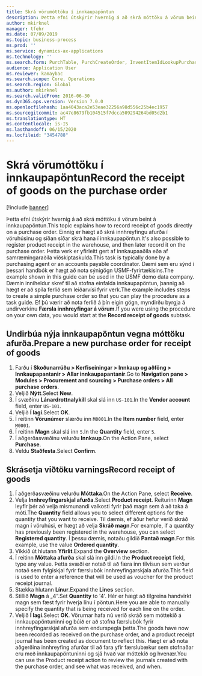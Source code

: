 ```yaml
---
title: Skrá vörumóttöku í innkaupapöntun
description: Þetta efni útskýrir hvernig á að skrá móttöku á vörum beint á innkaupapöntun.
author: mkirknel
manager: tfehr
ms.date: 07/09/2019
ms.topic: business-process
ms.prod: ''
ms.service: dynamics-ax-applications
ms.technology: ''
ms.search.form: PurchTable, PurchCreateOrder, InventItemIdLookupPurchase, PurchEditLines
audience: Application User
ms.reviewer: kamaybac
ms.search.scope: Core, Operations
ms.search.region: Global
ms.author: mkirknel
ms.search.validFrom: 2016-06-30
ms.dyn365.ops.version: Version 7.0.0
ms.openlocfilehash: 1aa4043aca2e53eae32256a98d556c25b4ec1957
ms.sourcegitcommit: ac47e8679fb104515f7dcca509294264bd05d2b1
ms.translationtype: HT
ms.contentlocale: is-IS
ms.lasthandoff: 06/15/2020
ms.locfileid: "3454788"
---
```

# <a name="record-the-receipt-of-goods-on-the-purchase-order"></a><span data-ttu-id="35568-103">Skrá vörumóttöku í innkaupapöntun</span><span class="sxs-lookup"><span data-stu-id="35568-103">Record the receipt of goods on the purchase order</span></span>

[!include [banner](../../includes/banner.md)]

<span data-ttu-id="35568-104">Þetta efni útskýrir hvernig á að skrá móttöku á vörum beint á innkaupapöntun.</span><span class="sxs-lookup"><span data-stu-id="35568-104">This topic explains how to record receipt of goods directly on a purchase order.</span></span> <span data-ttu-id="35568-105">Einnig er hægt að skrá innhreyfingu afurða í vöruhúsinu og síðan síðar skrá hana í innkaupapöntun.</span><span class="sxs-lookup"><span data-stu-id="35568-105">It's also possible to register product receipt in the warehouse, and then later record it on the purchase order.</span></span> <span data-ttu-id="35568-106">Þetta verk er yfirleitt gert af innkaupaaðila eða af samræmingaraðila viðskiptaskulda.</span><span class="sxs-lookup"><span data-stu-id="35568-106">This task is typically done by a purchasing agent or an accounts payable coordinator.</span></span> <span data-ttu-id="35568-107">Dæmi sem eru sýnd í þessari handbók er hægt að nota sýnigögn USMF-fyrirtækisins.</span><span class="sxs-lookup"><span data-stu-id="35568-107">The example shown in this guide can be used in the USMF demo data company.</span></span> <span data-ttu-id="35568-108">Dæmin inniheldur skref til að stofna einfalda innkaupapöntun, þannig að hægt er að spila ferlið sem leiðarvísi fyrir verk.</span><span class="sxs-lookup"><span data-stu-id="35568-108">The example includes steps to create a simple purchase order so that you can play the procedure as a task guide.</span></span> <span data-ttu-id="35568-109">Ef þú værir að nota ferlið á þín eigin gögn, myndirðu byrgja á undirverkinu **Færsla innhreyfingar á vörum**.</span><span class="sxs-lookup"><span data-stu-id="35568-109">If you were using the procedure on your own data, you would start at the **Record receipt of goods** subtask.</span></span>


## <a name="prepare-a-new-purchase-order-for-receipt-of-goods"></a><span data-ttu-id="35568-110">Undirbúa nýja innkaupapöntun vegna móttöku afurða.</span><span class="sxs-lookup"><span data-stu-id="35568-110">Prepare a new purchase order for receipt of goods</span></span>
1. <span data-ttu-id="35568-111">Farðu í **Skoðunarrúðu > Kerfiseiningar > Innkaup og aðföng > Innkaupapantanir > Allar innkaupapantanir**.</span><span class="sxs-lookup"><span data-stu-id="35568-111">Go to **Navigation pane > Modules > Procurement and sourcing > Purchase orders > All purchase orders**.</span></span>
2. <span data-ttu-id="35568-112">Veljið **Nýtt**.</span><span class="sxs-lookup"><span data-stu-id="35568-112">Select **New**.</span></span>
3. <span data-ttu-id="35568-113">Í svæðinu **Lánardrottnalykill** skal slá inn `US-101`.</span><span class="sxs-lookup"><span data-stu-id="35568-113">In the **Vendor account** field, enter `US-101`.</span></span>
4. <span data-ttu-id="35568-114">Veljið **Í lagi**.</span><span class="sxs-lookup"><span data-stu-id="35568-114">Select **OK**.</span></span>
5. <span data-ttu-id="35568-115">Í reitinn **Vörunúmer** slærðu inn `M0001`.</span><span class="sxs-lookup"><span data-stu-id="35568-115">In the **Item number** field, enter `M0001`.</span></span>
6. <span data-ttu-id="35568-116">Í reitinn **Magn** skal slá inn `5`.</span><span class="sxs-lookup"><span data-stu-id="35568-116">In the **Quantity** field, enter `5`.</span></span>
7. <span data-ttu-id="35568-117">Í aðgerðasvæðinu velurðu **Innkaup**.</span><span class="sxs-lookup"><span data-stu-id="35568-117">On the Action Pane, select **Purchase**.</span></span>
8. <span data-ttu-id="35568-118">Veldu **Staðfesta**.</span><span class="sxs-lookup"><span data-stu-id="35568-118">Select **Confirm**.</span></span>

## <a name="record-receipt-of-goods"></a><span data-ttu-id="35568-119">Skrásetja viðtöku varnings</span><span class="sxs-lookup"><span data-stu-id="35568-119">Record receipt of goods</span></span>
1. <span data-ttu-id="35568-120">Í aðgerðasvæðinu velurðu **Móttaka**.</span><span class="sxs-lookup"><span data-stu-id="35568-120">On the Action Pane, select **Receive**.</span></span>
2. <span data-ttu-id="35568-121">Velja **Innhreyfingarskjal afurða**.</span><span class="sxs-lookup"><span data-stu-id="35568-121">Select **Product receipt**.</span></span> <span data-ttu-id="35568-122">Reiturinn **Magn** leyfir þér að velja mismunandi valkosti fyrir það magn sem á að taka á móti.</span><span class="sxs-lookup"><span data-stu-id="35568-122">The **Quantity** field allows you to select different options for the quantity that you want to receive.</span></span> <span data-ttu-id="35568-123">Til dæmis, ef áður hefur verið skráð magn í vöruhúsi, er hægt að velja **Skráð magn**.</span><span class="sxs-lookup"><span data-stu-id="35568-123">For example, if a quantity has previously been registered in the warehouse, you can select **Registered quantity**.</span></span> <span data-ttu-id="35568-124">Í þessu dæmis, notaðu gildið **Pantað magn**.</span><span class="sxs-lookup"><span data-stu-id="35568-124">For this example, use the value **Ordered quantity**.</span></span>
3. <span data-ttu-id="35568-125">Víkkið út hlutann **Yfirlit**.</span><span class="sxs-lookup"><span data-stu-id="35568-125">Expand the **Overview** section.</span></span>
4. <span data-ttu-id="35568-126">Í reitinn **Móttaka afurða** skal slá inn gildi.</span><span class="sxs-lookup"><span data-stu-id="35568-126">In the **Product receipt** field, type any value.</span></span> <span data-ttu-id="35568-127">Þetta svæði er notað til að færa inn tilvísun sem verður notað sem fylgiskjal fyrir færslubók innhreyfingarskjala afurða.</span><span class="sxs-lookup"><span data-stu-id="35568-127">This field is used to enter a reference that will be used as voucher for the product receipt journal.</span></span>  
5. <span data-ttu-id="35568-128">Stækka hlutann **Línur**.</span><span class="sxs-lookup"><span data-stu-id="35568-128">Expand the **Lines** section.</span></span>
6. <span data-ttu-id="35568-129">Stillið **Magn** á „4“.</span><span class="sxs-lookup"><span data-stu-id="35568-129">Set **Quantity** to '4'.</span></span> <span data-ttu-id="35568-130">Hér er hægt að tilgreina handvirkt magn sem fæst fyrir hverja línu í pöntun.</span><span class="sxs-lookup"><span data-stu-id="35568-130">Here you are able to manually specify the quantity that is being received for each line on the order.</span></span>  
7. <span data-ttu-id="35568-131">Veljið **Í lagi**.</span><span class="sxs-lookup"><span data-stu-id="35568-131">Select **OK**.</span></span> <span data-ttu-id="35568-132">Vörurnar hafa nú verið skráð sem móttekið á innkaupapöntuninni og búið er að stofna færslubók fyrir innhreyfingarskjal afurða sem endurspegla þetta.</span><span class="sxs-lookup"><span data-stu-id="35568-132">The goods have now been recorded as received on the purchase order, and a product receipt journal has been created as document to reflect this.</span></span> <span data-ttu-id="35568-133">Hægt er að nota aðgerðina innhreyfing afurðar til að fara yfir færslubækur sem stofnaðar eru með innkaupapöntuninni og sjá hvað var móttekið og hvenær.</span><span class="sxs-lookup"><span data-stu-id="35568-133">You can use the Product receipt action to review the journals created with the purchase order, and see what was received, and when.</span></span>  

